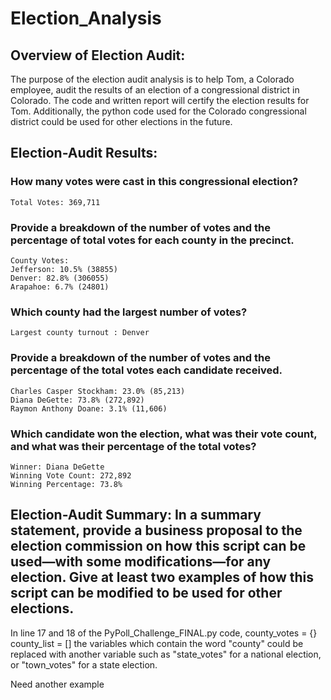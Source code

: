 # Election_Analysis
## Overview of Election Audit: 
The purpose of the election audit analysis is to help Tom, a Colorado employee, audit the results of an election of a congressional district in Colorado. The code and written report will certify the election results for Tom. Additionally, the python code used for the Colorado congressional district could be used for other elections in the future.

## Election-Audit Results:
### How many votes were cast in this congressional election?
    Total Votes: 369,711

### Provide a breakdown of the number of votes and the percentage of total votes for each county in the precinct.
    County Votes:
    Jefferson: 10.5% (38855)
    Denver: 82.8% (306055)
    Arapahoe: 6.7% (24801)

### Which county had the largest number of votes?
    Largest county turnout : Denver

### Provide a breakdown of the number of votes and the percentage of the total votes each candidate received.
    Charles Casper Stockham: 23.0% (85,213)
    Diana DeGette: 73.8% (272,892)
    Raymon Anthony Doane: 3.1% (11,606)

### Which candidate won the election, what was their vote count, and what was their percentage of the total votes?
    Winner: Diana DeGette
    Winning Vote Count: 272,892
    Winning Percentage: 73.8%

## Election-Audit Summary: In a summary statement, provide a business proposal to the election commission on how this script can be used—with some modifications—for any election. Give at least two examples of how this script can be modified to be used for other elections.

In line 17 and 18 of the PyPoll_Challenge_FINAL.py code, 
    county_votes = {}
    county_list = []
the variables which contain the word "county" could be replaced with another variable such as "state_votes" for a national election, or "town_votes" for a state election.

Need another example

